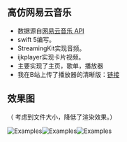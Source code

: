 ## 高仿网易云音乐

* 数据源自[网易云音乐 API](https://github.com/Binaryify/NeteaseCloudMusicApi)
* swift 5编写。
* StreamingKit实现音频。
* ijkplayer实现卡片视频。
* 主要实现了主页，歌单，播放器
* 我在B站上传了播放器的清晰版：[链接](https://www.bilibili.com/video/BV1A54y1W7TT)
	
## 效果图 
（ 考虑到文件大小，降低了渲染效果。）

![Examples](_Gifs/播放1.gif)![Examples](_Gifs/主页.gif)![Examples](_Gifs/歌单.gif)


